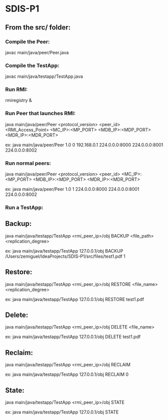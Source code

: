 # SDIS-P1


## From the src/ folder:

### Compile the Peer:
javac main/java/peer/Peer.java


### Compile the TestApp:
javac main/java/testapp/TestApp.java

### Run RMI:
rmiregistry &


### Run Peer that launches RMI:
java main/java/peer/Peer <protocol_version> <peer_id> <RMI_Access_Point> <MC_IP>:<MP_PORT> <MDB_IP>:<MDP_PORT> <MDR_IP>:<MDR_PORT>

ex:
java main/java/peer/Peer 1.0 0 192.168.0.1 224.0.0.0:8000 224.0.0.0:8001 224.0.0.0:8002

### Run normal peers:
java main/java/peer/Peer <protocol_version> <peer_id> <MC_IP>:<MP_PORT> <MDB_IP>:<MDP_PORT> <MDR_IP>:<MDR_PORT>

ex:
java main/java/peer/Peer 1.0 1 224.0.0.0:8000 224.0.0.0:8001 224.0.0.0:8002



### Run a TestApp:

## Backup:
java main/java/testapp/TestApp <rmi_peer_ip>/obj BACKUP <file_path> <replication_degree>

ex:
java main/java/testapp/TestApp 127.0.0.1/obj BACKUP /Users/zemiguel/IdeaProjects/SDIS-P1/src/files/test1.pdf 1

## Restore:
java main/java/testapp/TestApp <rmi_peer_ip>/obj RESTORE <file_name> <replication_degree>

ex:
java main/java/testapp/TestApp 127.0.0.1/obj RESTORE test1.pdf

## Delete:
java main/java/testapp/TestApp <rmi_peer_ip>/obj DELETE <file_name>

ex:
java main/java/testapp/TestApp 127.0.0.1/obj DELETE test1.pdf

## Reclaim:
java main/java/testapp/TestApp <rmi_peer_ip>/obj RECLAIM <amount>

ex:
java main/java/testapp/TestApp 127.0.0.1/obj RECLAIM 0

## State:
java main/java/testapp/TestApp <rmi_peer_ip>/obj STATE

ex:
java main/java/testapp/TestApp 127.0.0.1/obj STATE
